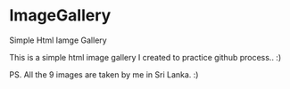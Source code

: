 # ImageGallery
Simple Html Iamge Gallery

This is a simple html image gallery I created to practice github process.. :)

PS.
All the 9 images are taken by me in Sri Lanka. :)
